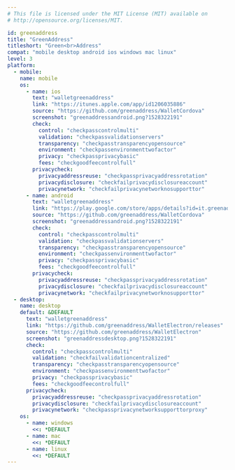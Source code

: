 ```yaml
---
# This file is licensed under the MIT License (MIT) available on
# http://opensource.org/licenses/MIT.

id: greenaddress
title: "GreenAddress"
titleshort: "Green<br>Address"
compat: "mobile desktop android ios windows mac linux"
level: 3
platform:
  - mobile:
    name: mobile
    os:
      - name: ios
        text: "walletgreenaddress"
        link: "https://itunes.apple.com/app/id1206035886"
        source: "https://github.com/greenaddress/WalletCordova"
        screenshot: "greenaddressandroid.png?1528322191"
        check:
          control: "checkpasscontrolmulti"
          validation: "checkpassvalidationservers"
          transparency: "checkpasstransparencyopensource"
          environment: "checkpassenvironmenttwofactor"
          privacy: "checkpassprivacybasic"
          fees: "checkgoodfeecontrolfull"
        privacycheck:
          privacyaddressreuse: "checkpassprivacyaddressrotation"
          privacydisclosure: "checkfailprivacydisclosureaccount"
          privacynetwork: "checkfailprivacynetworknosupporttor"
      - name: android
        text: "walletgreenaddress"
        link: "https://play.google.com/store/apps/details?id=it.greenaddress.cordova"
        source: "https://github.com/greenaddress/WalletCordova"
        screenshot: "greenaddressandroid.png?1528322191"
        check:
          control: "checkpasscontrolmulti"
          validation: "checkpassvalidationservers"
          transparency: "checkpasstransparencyopensource"
          environment: "checkpassenvironmenttwofactor"
          privacy: "checkpassprivacybasic"
          fees: "checkgoodfeecontrolfull"
        privacycheck:
          privacyaddressreuse: "checkpassprivacyaddressrotation"
          privacydisclosure: "checkfailprivacydisclosureaccount"
          privacynetwork: "checkfailprivacynetworknosupporttor"
  - desktop:
    name: desktop
    default: &DEFAULT
      text: "walletgreenaddress"
      link: "https://github.com/greenaddress/WalletElectron/releases"
      source: "https://github.com/greenaddress/WalletElectron"
      screenshot: "greenaddressdesktop.png?1528322191"
      check:
        control: "checkpasscontrolmulti"
        validation: "checkfailvalidationcentralized"
        transparency: "checkpasstransparencyopensource"
        environment: "checkpassenvironmenttwofactor"
        privacy: "checkpassprivacybasic"
        fees: "checkgoodfeecontrolfull"
      privacycheck:
        privacyaddressreuse: "checkpassprivacyaddressrotation"
        privacydisclosure: "checkfailprivacydisclosureaccount"
        privacynetwork: "checkpassprivacynetworksupporttorproxy"
    os:
      - name: windows
        <<: *DEFAULT
      - name: mac
        <<: *DEFAULT
      - name: linux
        <<: *DEFAULT
---
```

